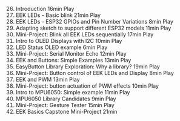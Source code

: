 26. Introduction
    16min
    Play
27. EEK LEDs - Basic blink
    21min
    Play
28. EEK LEDs - ESP32 GPIOs and Pin Number Variations
    8min
    Play
29. Adapting sketch to support different ESP32 models
    11min
    Play
30. Mini-Project: Blink all EEK LEDs sequentially
    17min
    Play
31. Intro to OLED Displays with I2C
    10min
    Play
32. LED Status OLED example
    6min
    Play
33. Mini-Project: Serial Monitor Echo
    12min
    Play
34. EEK and Buttons: Simple Examples
    13min
    Play
35. EasyButton Library Exploration: Why a library?
    19min
    Play
36. Mini-Project: Button control of EEK LEDs and Display
    8min
    Play
37. EEK and PWM
    13min
    Play
38. Mini-Project: button actuation of PWM effects
    10min
    Play
39. Intro to MPU6050: Simple example
    11min
    Play
40. MPU6050 Library Candidates
    9min
    Play
41. Mini-Project: Gesture Tester
    15min
    Play
42. EEK Basics Capstone Mini-Project
    21min
